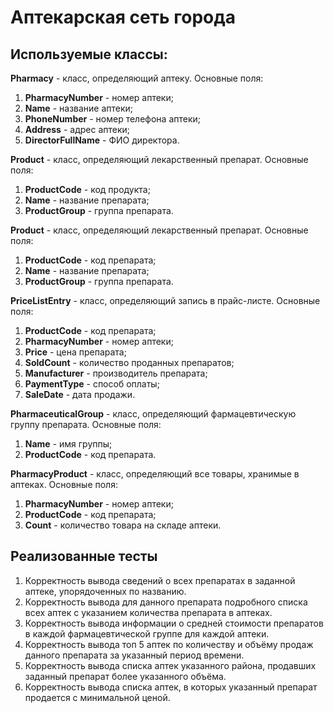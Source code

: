 # Аптекарская сеть города

## Используемые классы:
<b>Pharmacy</b> - класс, определяющий аптеку.
Основные поля:
1) <b>PharmacyNumber</b> - номер аптеки;
2) <b>Name</b> - название аптеки;
3) <b>PhoneNumber</b> - номер телефона аптеки;
4) <b>Address</b> - адрес аптеки;
5) <b>DirectorFullName</b> - ФИО директора.

<b>Product</b> - класс, определяющий лекарственный препарат.
Основные поля:
1) <b>ProductCode</b> - код продукта;
2) <b>Name</b> - название препарата;
3) <b>ProductGroup</b> - группа препарата.

<b>Product</b> - класс, определяющий лекарственный препарат.
Основные поля:
1) <b>ProductCode</b> - код препарата;
2) <b>Name</b> - название препарата;
3) <b>ProductGroup</b> - группа препарата.

<b>PriceListEntry</b> - класс, определяющий запись в прайс-листе.
Основные поля:
1) <b>ProductCode</b> - код препарата;
2) <b>PharmacyNumber</b> - номер аптеки;
3) <b>Price</b> - цена препарата;
4) <b>SoldCount</b> - количество проданных препаратов;
5) <b>Manufacturer</b> - производитель препарата;
6) <b>PaymentType</b> - способ оплаты;
7) <b>SaleDate</b> - дата продажи.

<b>PharmaceuticalGroup</b> - класс, определяющий фармацевтическую группу препарата.
Основные поля:
1) <b>Name</b> - имя группы;
2) <b>ProductCode</b> - код препарата.

<b>PharmacyProduct</b> - класс, определяющий все товары, хранимые в аптеках.
Основные поля:
1) <b>PharmacyNumber</b> - номер аптеки;
2) <b>ProductCode</b> - код препарата;
3) <b>Count</b> - количество товара на складе аптеки.

## Реализованные тесты
1) Корректность вывода сведений о всех препаратах в заданной аптеке, упорядоченных по 
названию.
2) Корректность вывода для данного препарата подробного списка всех аптек с указанием 
количества препарата в аптеках.
3) Корректность вывода информации о средней стоимости препаратов в каждой 
фармацевтической группе для каждой аптеки.
4) Корректность вывода топ 5 аптек по количеству и объёму продаж данного препарата за 
указанный период времени.
5) Корректность вывода списка аптек указанного района, продавших заданный препарат 
более указанного объёма.
6) Корректность вывода списка аптек, в которых указанный препарат продается с 
минимальной ценой.
